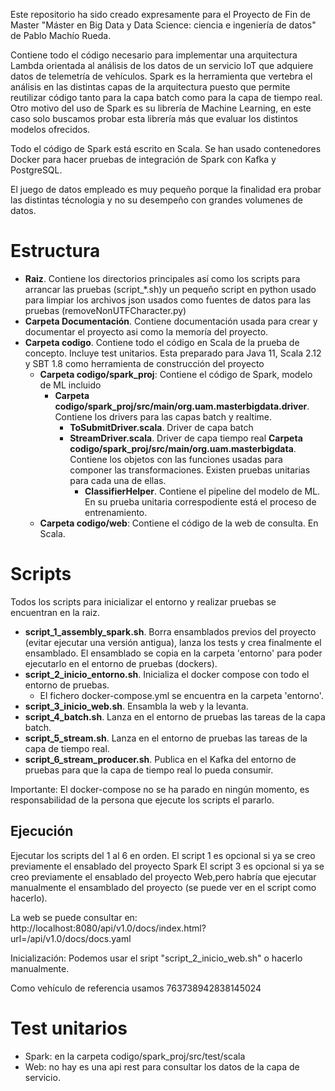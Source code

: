 Este repositorio ha sido creado expresamente para el Proyecto de Fin de Master "Máster en Big Data y Data Science: ciencia e ingeniería de datos" de Pablo Machío Rueda.

Contiene todo el código necesario para implementar una arquitectura Lambda orientada al análisis de los datos de un servicio IoT que adquiere datos de telemetría de vehículos.
Spark es la herramienta que vertebra el análisis en las distintas capas de la arquitectura puesto que permite reutilizar código tanto para la capa batch como para la capa de tiempo real.
Otro motivo del uso de Spark es su librería de Machine Learning, en este caso solo buscamos probar esta librería más que evaluar los distintos modelos ofrecidos.

Todo el código de Spark está escrito en Scala.
Se han usado contenedores Docker para hacer pruebas de integración de Spark con Kafka y PostgreSQL.

El juego de datos empleado es muy pequeño porque la finalidad era probar las distintas técnologia y no su desempeño con grandes volumenes de datos.

# Estructura

- **Raiz**. Contiene los directorios principales así como los scripts para arrancar las pruebas (script\_\*.sh)y un pequeño script en python usado para limpiar los archivos json usados como fuentes de datos para las pruebas (removeNonUTFCharacter.py)
- **Carpeta Documentación**. Contiene documentación usada para crear y documentar el proyecto asi como la memoría del proyecto.
- **Carpeta codigo**. Contiene todo el código en Scala de la prueba de concepto. Incluye test unitarios. Esta preparado para Java 11, Scala 2.12 y SBT 1.8 como herramienta de construcción del proyecto
  - **Carpeta codigo/spark_proj**: Contiene el código de Spark, modelo de ML incluido
    - **Carpeta codigo/spark_proj/src/main/org.uam.masterbigdata.driver**. Contiene los drivers para las capas batch y realtime.
      - **ToSubmitDriver.scala**. Driver de capa batch
      - **StreamDriver.scala**. Driver de capa tiempo real
        **Carpeta codigo/spark_proj/src/main/org.uam.masterbigdata**. Contiene los objetos con las funciones usadas para componer las transformaciones. Existen pruebas unitarias para cada una de ellas.
        - **ClassifierHelper**. Contiene el pipeline del modelo de ML. En su prueba unitaria correspodiente está el proceso de entrenamiento.
  - **Carpeta codigo/web**: Contiene el código de la web de consulta. En Scala.

# Scripts

Todos los scripts para inicializar el entorno y realizar pruebas se encuentran en la raiz.

- **script_1_assembly_spark.sh**. Borra ensamblados previos del proyecto (evitar ejecutar una versión antigua), lanza los tests y crea finalmente el ensamblado. El ensamblado se copia en la carpeta 'entorno' para poder ejecutarlo en el entorno de pruebas (dockers).
- **script_2_inicio_entorno.sh**. Inicializa el docker compose con todo el entorno de pruebas.
  - El fichero docker-compose.yml se encuentra en la carpeta 'entorno'.
- **script_3_inicio_web.sh**. Ensambla la web y la levanta.
- **script_4_batch.sh**. Lanza en el entorno de pruebas las tareas de la capa batch.
- **script_5_stream.sh**. Lanza en el entorno de pruebas las tareas de la capa de tiempo real.
- **script_6_stream_producer.sh**. Publica en el Kafka del entorno de pruebas para que la capa de tiempo real lo pueda consumir.

Importante: El docker-compose no se ha parado en ningún momento, es responsabilidad de la persona que ejecute los scripts el pararlo.

## Ejecución

Ejecutar los scripts del 1 al 6 en orden.
El script 1 es opcional si ya se creo previamente el ensablado del proyecto Spark
El script 3 es opcional si ya se creo previamente el ensablado del proyecto Web,pero habría que ejecutar manualmente el ensamblado del proyecto (se puede ver en el script como hacerlo).

La web se puede consultar en: http://localhost:8080/api/v1.0/docs/index.html?url=/api/v1.0/docs/docs.yaml

Inicialización:
Podemos usar el sript "script_2_inicio_web.sh" o hacerlo manualmente.

Como vehículo de referencia usamos 763738942838145024

# Test unitarios

- Spark: en la carpeta codigo/spark_proj/src/test/scala
- Web: no hay es una api rest para consultar los datos de la capa de servicio.
